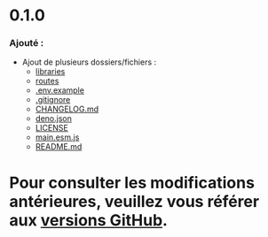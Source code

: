 <div id="changelog">
    <h1 id="changelog-title">0.1.0</h1>
    <h3 id="changelog-added">Ajouté :</h3>
    <div id="changelog-added-body">
        <ul>
            <li>Ajout de plusieurs dossiers/fichiers :
                <ul>
                    <li>
                        <a href="./libraries">libraries</a>
                    </li>
                    <li>
                        <a href="./routes">routes</a>
                    </li>
                    <li>
                        <a href="./.env.example">.env.example</a>
                    </li>
                    <li>
                        <a href="./.gitignore">.gitignore</a>
                    </li>
                    <li>
                        <a href="./CHANGELOG.md">CHANGELOG.md</a>
                    </li>
                    <li>
                        <a href="./deno.json">deno.json</a>
                    </li>
                    <li>
                        <a href="./LICENSE">LICENSE</a>
                    </li>
                    <li>
                        <a href="./main.esm.js">main.esm.js</a>
                    </li>
                    <li>
                        <a href="./README.md">README.md</a>
                    </li>
                </ul>
            </li>
        </ul>
    </div>
    <h1 id="changelog-old">Pour consulter les modifications antérieures, veuillez vous référer aux <a id="changelog-old-link" href="https://github.com/AmandAlexandrePro/portfolio/releases">versions GitHub</a>.</h1>
</div>